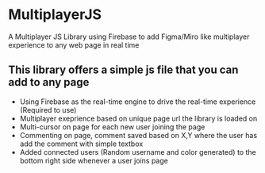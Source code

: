 # MultiplayerJS
A Multiplayer JS Library using Firebase to add Figma/Miro like multiplayer experience to any web page in real time

## This library offers a simple js file that you can add to any page
* Using Firebase as the real-time engine to drive the real-time experience (Required to use)
* Multiplayer exeprience based on unique page url the library is loaded on
* Multi-cursor on page for each new user joining the page
* Commenting on page, comment saved based on X,Y where the user has add the comment with simple textbox 
* Added connected users (Random username and color generated) to the bottom right side whenever a user joins page
